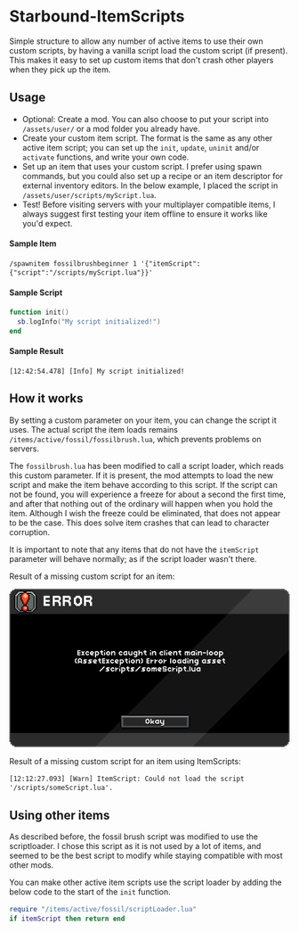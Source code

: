 # Starbound-ItemScripts
Simple structure to allow any number of active items to use their own custom scripts, by having a vanilla script load the custom script (if present). This makes it easy to set up custom items that don't crash other players when they pick up the item.

## Usage

* Optional: Create a mod. You can also choose to put your script into `/assets/user/` or a mod folder you already have.
* Create your custom item script. The format is the same as any other active item script; you can set up the `init`, `update`, `uninit` and/or `activate` functions, and write your own code.
* Set up an item that uses your custom script. I prefer using spawn commands, but you could also set up a recipe or an item descriptor for external inventory editors. In the below example, I placed the script in `/assets/user/scripts/myScript.lua`.
* Test! Before visiting servers with your multiplayer compatible items, I always suggest first testing your item offline to ensure it works like you'd expect.

#### Sample Item

```
/spawnitem fossilbrushbeginner 1 '{"itemScript":{"script":"/scripts/myScript.lua"}}'
```

#### Sample Script

```lua
function init()
  sb.logInfo("My script initialized!")
end
```

#### Sample Result

```
[12:42:54.478] [Info] My script initialized!
```

## How it works

By setting a custom parameter on your item, you can change the script it uses. The actual script the item loads remains `/items/active/fossil/fossilbrush.lua`, which prevents problems on servers.

The `fossilbrush.lua` has been modified to call a script loader, which reads this custom parameter. If it is present, the mod attempts to load the new script and make the item behave according to this script. If the script can not be found, you will experience a freeze for about a second the first time, and after that nothing out of the ordinary will happen when you hold the item. Although I wish the freeze could be eliminated, that does not appear to be the case. This does solve item crashes that can lead to character corruption.

It is important to note that any items that do not have the `itemScript` parameter will behave normally; as if the script loader wasn't there.

Result of a missing custom script for an item:

![](https://raw.githubusercontent.com/Silverfeelin/Starbound-ItemScripts/master/readme/error.png)  

Result of a missing custom script for an item using ItemScripts:

```
[12:12:27.093] [Warn] ItemScript: Could not load the script '/scripts/someScript.lua'.
```

## Using other items

As described before, the fossil brush script was modified to use the scriptloader. I chose this script as it is not used by a lot of items, and seemed to be the best script to modify while staying compatible with most other mods.

You can make other active item scripts use the script loader by adding the below code to the start of the `init` function.

```lua
require "/items/active/fossil/scriptLoader.lua"
if itemScript then return end
```
